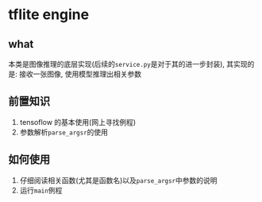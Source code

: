 # tflite engine
## what
本类是图像推理的底层实现(后续的`service.py`是对于其的进一步封装), 其实现的是: 接收一张图像, 使用模型推理出相关参数
## 前置知识
1. tensoflow 的基本使用(网上寻找例程)
2. 参数解析`parse_argsr`的使用
## 如何使用
1. 仔细阅读相关函数(尤其是函数名)以及`parse_argsr`中参数的说明
2. 运行`main`例程
